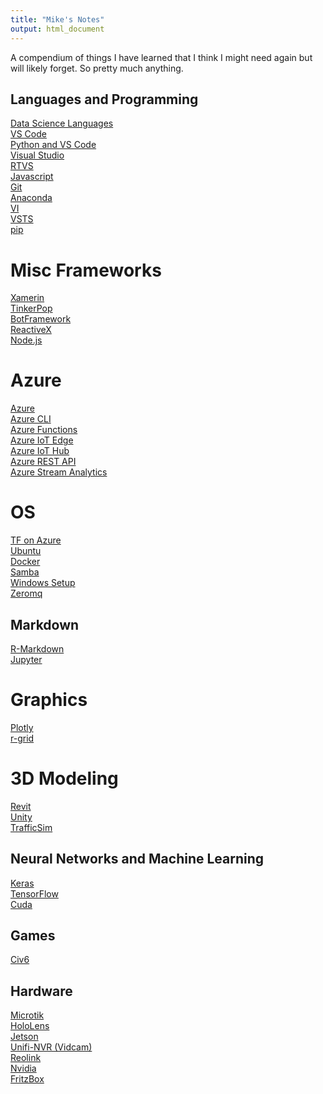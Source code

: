 ```yaml
---
title: "Mike's Notes"
output: html_document
---
```


A compendium of things I have learned that I think I might need again but will likely forget. So pretty much anything.


## Languages and Programming
[Data Science Languages](https://mikewise2718.github.io/markdowndocs/languagecheetsheet/LanguageTable)<br>
[VS Code](https://mikewise2718.github.io/markdowndocs/vscode/vscode)<br>
[Python and VS Code](https://mikewise2718.github.io/markdowndocs/pythononvscode/pythononvscode)<br>
[Visual Studio](https://mikewise2718.github.io/markdowndocs/visualstudio/visualstudio)<br>
[RTVS](https://mikewise2718.github.io/markdowndocs/rtvs/rtvs)<br>
[Javascript](https://mikewise2718.github.io/markdowndocs/javascript/javascript)<br>
[Git](https://mikewise2718.github.io/markdowndocs/git/git)<br>
[Anaconda](https://mikewise2718.github.io/markdowndocs/anaconda/anaconda)<br>
[VI](https://mikewise2718.github.io/markdowndocs/vi/vi)<br>
[VSTS](https://mikewise2718.github.io/markdowndocs/vsts/vsts)<br>
[pip](https://mikewise2718.github.io/markdowndocs/pip/pip)<br>

# Misc Frameworks
[Xamerin](https://mikewise2718.github.io/markdowndocs/xamarin/xamarin)<br>
[TinkerPop](https://mikewise2718.github.io/markdowndocs/tinkerpop/tinkerpop)<br>
[BotFramework](https://mikewise2718.github.io/markdowndocs/botframework/botframework)<br>
[ReactiveX](https://mikewise2718.github.io/markdowndocs/reactivex/reactivex)<br>
[Node.js](https://mikewise2718.github.io/markdowndocs/nodejs/nodejs)<br>

# Azure
[Azure](https://mikewise2718.github.io/markdowndocs/azure/azure)<br>
[Azure CLI](https://mikewise2718.github.io/markdowndocs/azcli/azcli)<br>
[Azure Functions](https://mikewise2718.github.io/markdowndocs/azurefunctions/azurefunctions)<br>
[Azure IoT Edge](https://mikewise2718.github.io/markdowndocs/azureiotedge/azureiotedge)<br>
[Azure IoT Hub](https://mikewise2718.github.io/markdowndocs/azureiothub/azureiothub)<br>
[Azure REST API](https://mikewise2718.github.io/markdowndocs/azurerestapi/azurerestapi)<br>
[Azure Stream Analytics](https://mikewise2718.github.io/markdowndocs/asa/asa)<br>

# OS
[TF on Azure](https://mikewise2718.github.io/markdowndocs/tfonazure/tfonazure)<br>
[Ubuntu](https://mikewise2718.github.io/markdowndocs/ubuntu/ubuntu)<br>
[Docker](https://mikewise2718.github.io/markdowndocs/docker/docker)<br>
[Samba](https://mikewise2718.github.io/markdowndocs/smb/smb)<br>
[Windows Setup](https://mikewise2718.github.io/markdowndocs/windowssetup/windowssetup)<br>
[Zeromq](https://mikewise2718.github.io/markdowndocs/zeromq/zeromq)<br>

## Markdown
[R-Markdown](https://mikewise2718.github.io/markdowndocs/rmarkdown/rmarkdown)<br>
[Jupyter](https://mikewise2718.github.io/markdowndocs/jupyter/jupyter)<br>

# Graphics
[Plotly](https://mikewise2718.github.io/markdowndocs/plotly/plotly)<br>
[r-grid](https://mikewise2718.github.io/markdowndocs/r-grid/r-grids)<br>

# 3D Modeling
[Revit](https://mikewise2718.github.io/markdowndocs/revit/revit-notes)<br>
[Unity](https://mikewise2718.github.io/markdowndocs/unity/unity-notes)<br>
[TrafficSim](https://mikewise2718.github.io/markdowndocs/trafficsim/trafficsim)<br>

## Neural Networks and Machine Learning
[Keras](https://mikewise2718.github.io/markdowndocs/keras/keras)<br>
[TensorFlow](https://mikewise2718.github.io/markdowndocs/tensorflow/tensorflow)<br>
[Cuda](https://mikewise2718.github.io/markdowndocs/cuda/cuda)<br>

## Games
[Civ6](https://mikewise2718.github.io/markdowndocs/civ6/civ6-notes)<br>

## Hardware
[Microtik](https://mikewise2718.github.io/markdowndocs/mikrotik/mikrotik)<br>
[HoloLens](https://mikewise2718.github.io/markdowndocs/hololens/hololens)<br>
[Jetson](https://mikewise2718.github.io/markdowndocs/jetson/jetson)<br>
[Unifi-NVR (Vidcam)](https://mikewise2718.github.io/markdowndocs/unifinvr/unifinvr)<br>
[Reolink](https://mikewise2718.github.io/markdowndocs/reolink/reolink)<br>
[Nvidia](https://mikewise2718.github.io/markdowndocs/nvidia/nvidia)<br>
[FritzBox](https://mikewise2718.github.io/markdowndocs/fritzbox/fritzbox)<br>


